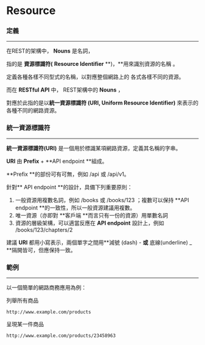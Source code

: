 # Resource

### 定義

---

在REST的架構中，  **Nouns** 是名詞，

指的是 **資源標識符\(** **Resource Identifier** **\)，**用來識別資源的名稱 。

定義各種各樣不同型式的名稱，以對應整個網路上的 各式各樣不同的資源。

而在 **RESTful API** 中， REST架構中的 **Nouns** ，

 對應於此指的是以**統一資源標識符 \(URI, Uniform Resource Identifier\)**  來表示的各種不同的網路資源。

### **統一資源標識符**

---

 **統一資源標識符\(URI\)** 是一個用於標識某項網路資源，定義其名稱的字串。 

**URI** 由 **Prefix** + **API endpoint **組成。

**Prefix **的部份可有可無，例如 \/api 或 \/api\/v1。

針對** API endpoint **的設計，具備下列重要原則：
1. 一般資源用複數名詞，例如 \/books 或 \/books\/123 ；複數可以保持 **API endpoint **的一致性，所以一般資源建議用複數。
2. 唯一資源（亦即對 **客戶端 **而言只有一份的資源）用單數名詞
3. 資源的層級架構，可以適當反應在 **API endpoint** 設計上，例如 \/books\/123\/chapters\/2

建議 **URI** 都用小寫表示，兩個單字之間用**減號 \(dash\)  -  **或** 底線\(underline\) \_ **隔開皆可，但應保持一致。

### 範例

---

以一個簡單的網路商務應用為例：

列舉所有商品

```
http://www.example.com/products
```

呈現某一件商品

```
http://www.example.com/products/23458963
```

